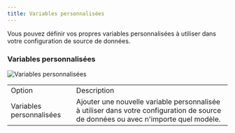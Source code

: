 ```yaml
---
title: Variables personnalisées
---
```

Vous pouvez définir vos propres variables personnalisées à utiliser dans votre configuration de source de données. 

### Variables personnalisées 

![Variables personnalisées](/img/fr/rdm/mac/clip0162.png) 

<table>
	<tr>
		<td>
Option 
		</td>
		<td>
Description 
		</td>
	</tr>
	<tr>
		<td>
Variables personnalisées 
		</td>
		<td>
Ajouter une nouvelle variable personnalisée à utiliser dans votre configuration de source de données ou avec n&apos;importe quel modèle. 
		</td>
	</tr>
</table>


